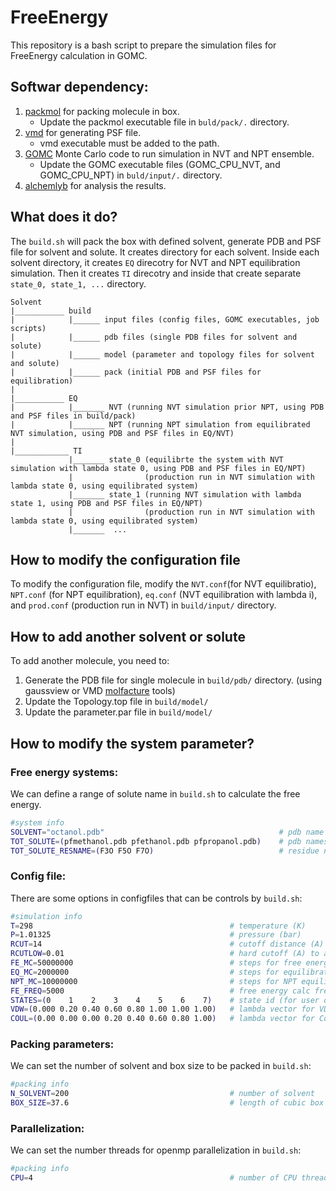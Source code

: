# FreeEnergy
This repository is a bash script to prepare the simulation files for FreeEnergy calculation in GOMC.

## Softwar dependency:
1. [packmol](http://leandro.iqm.unicamp.br/packmol/versionhistory/) for packing molecule in box. 
    - Update the packmol executable file in `buld/pack/.` directory.
2. [vmd](https://www.ks.uiuc.edu/Development/Download/download.cgi?PackageName=VMD) for generating PSF file.
    - vmd executable must be added to the path.
3. [GOMC](https://github.com/GOMC-WSU/GOMC/tree/FreeEnergy) Monte Carlo code to run simulation in NVT and NPT ensemble.
    - Update the GOMC executable files (GOMC_CPU_NVT, and GOMC_CPU_NPT) in `buld/input/.` directory.
4. [alchemlyb](https://github.com/msoroush/alchemlyb) for analysis the results.

## What does it do?
The `build.sh` will pack the box with defined solvent, generate PDB and PSF file for solvent and solute. It creates directory for each solvent. Inside each solvent directory, it creates `EQ` direcotry for NVT and NPT equilibration simulation. Then it creates `TI` direcotry and inside that create separate `state_0, state_1, ...` directory.
```
Solvent
|___________ build
|            |______ input files (config files, GOMC executables, job scripts)
|            |______ pdb files (single PDB files for solvent and solute)
|            |______ model (parameter and topology files for solvent and solute)
|            |______ pack (initial PDB and PSF files for equilibration)
|
|___________ EQ
|            |_______ NVT (running NVT simulation prior NPT, using PDB and PSF files in build/pack)
|            |_______ NPT (running NPT simulation from equilibrated NVT simulation, using PDB and PSF files in EQ/NVT)
|
|____________ TI
             |_______ state_0 (equilibrte the system with NVT simulation with lambda state 0, using PDB and PSF files in EQ/NPT) 
             |                (production run in NVT simulation with lambda state 0, using equilibrated system)
             |_______ state_1 (running NVT simulation with lambda state 1, using PDB and PSF files in EQ/NPT)
             |                (production run in NVT simulation with lambda state 0, using equilibrated system)
             |_______  ...
  ```
  
## How to modify the configuration file
To modify the configuration file, modify the `NVT.conf`(for NVT equilibratio), `NPT.conf` (for NPT equilibration), `eq.conf` (NVT equilibration with lambda i), and `prod.conf` (production run in NVT) in `build/input/` directory.

## How to add another solvent or solute
To add another molecule, you need to:
1.  Generate the PDB file for single molecule in `build/pdb/` directory. (using gaussview or VMD [molfacture](https://www.ks.uiuc.edu/Research/vmd/plugins/molefacture/) tools)
2.  Update the Topology.top file in `build/model/`
3.  Update the parameter.par file in `build/model/`

## How to modify the system parameter?
### Free energy systems:
We can define a range of solute name in `build.sh` to calculate the free energy.
```bash
#system info
SOLVENT="octanol.pdb"                                       # pdb name of solvent
TOT_SOLUTE=(pfmethanol.pdb pfethanol.pdb pfpropanol.pdb)    # pdb names of solute 
TOT_SOLUTE_RESNAME=(F3O F5O F7O)                            # residue name of solute 
```

### Config file:
There are some options in configfiles that can be controls by `build.sh`:
```bash
#simulation info
T=298                                            # temperature (K)
P=1.01325                                        # pressure (bar)
RCUT=14                                          # cutoff distance (A)
RCUTLOW=0.01                                     # hard cutoff (A) to avoid overlap
FE_MC=50000000                                   # steps for free energy simulation
EQ_MC=2000000                                    # steps for equilibration simulation (both NVT.conf and eq.conf)
NPT_MC=10000000                                  # steps for NPT equilibration simulation
FE_FREQ=5000                                     # free energy calc frequency
STATES=(0    1    2    3    4    5    6    7)    # state id (for user only) 
VDW=(0.000 0.20 0.40 0.60 0.80 1.00 1.00 1.00)   # lambda vector for VDW
COUL=(0.00 0.00 0.00 0.20 0.40 0.60 0.80 1.00)   # lambda vector for Coulomb
```

### Packing parameters:
We can set the number of solvent and box size to be packed in `build.sh`:
```bash
#packing info 
N_SOLVENT=200                                    # number of solvent
BOX_SIZE=37.6                                    # length of cubic box (A)
```

### Parallelization:
We can set the number threads for openmp parallelization in `build.sh`:
```bash
#packing info 
CPU=4                                            # number of CPU threads
```
